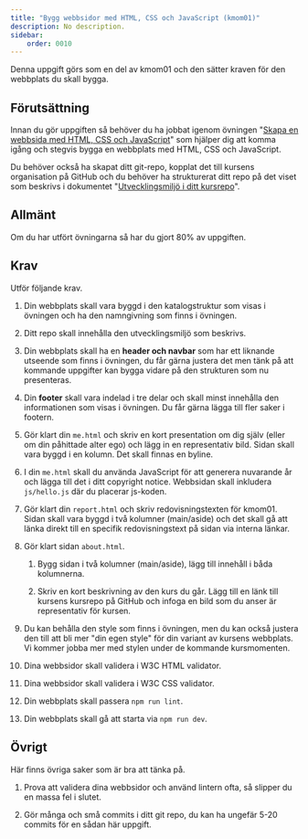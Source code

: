 ```yaml
---
title: "Bygg webbsidor med HTML, CSS och JavaScript (kmom01)" 
description: No description.
sidebar:
    order: 0010
---
```


Denna uppgift görs som en del av kmom01 och den sätter kraven för den webbplats du skall bygga.



## Förutsättning

Innan du gör uppgiften så behöver du ha jobbat igenom övningen "[Skapa en webbsida med HTML, CSS och JavaScript](./laromaterial/ovning/skapa-en-webbsida-med-html-css-och-javascript)" som hjälper dig att komma igång och stegvis bygga en webbplats med HTML, CSS och JavaScript.

Du behöver också ha skapat ditt git-repo, kopplat det till kursens organisation på GitHub och du behöver ha strukturerat ditt repo på det viset som beskrivs i dokumentet "[Utvecklingsmiljö i ditt kursrepo](./laromaterial/kursrepo-utvecklingsmiljo)".



## Allmänt

Om du har utfört övningarna så har du gjort 80% av uppgiften.



## Krav

Utför följande krav.

1. Din webbplats skall vara byggd i den katalogstruktur som visas i övningen och ha den namngivning som finns i övningen.

1. Ditt repo skall innehålla den utvecklingsmiljö som beskrivs.

1. Din webbplats skall ha en **header och navbar** som har ett liknande utseende som finns i övningen, du får gärna justera det men tänk på att kommande uppgifter kan bygga vidare på den strukturen som nu presenteras.

1. Din **footer** skall vara indelad i tre delar och skall minst innehålla den informationen som visas i övningen. Du får gärna lägga till fler saker i footern.

1. Gör klart din `me.html` och skriv en kort presentation om dig själv (eller om din påhittade alter ego) och lägg in en representativ bild. Sidan skall vara byggd i en kolumn. Det skall finnas en byline.

1. I din `me.html` skall du använda JavaScript för att generera nuvarande år och lägga till det i ditt copyright notice. Webbsidan skall inkludera `js/hello.js` där du placerar js-koden.

1. Gör klart din `report.html` och skriv redovisningstexten för kmom01. Sidan skall vara byggd i två kolumner (main/aside) och det skall gå att länka direkt till en specifik redovisningstext på sidan via interna länkar.

1. Gör klart sidan `about.html`.

    1. Bygg sidan i två kolumner (main/aside), lägg till innehåll i båda kolumnerna.
    
    1. Skriv en kort beskrivning av den kurs du går. Lägg till en länk till kursens kursrepo på GitHub och infoga en bild som du anser är representativ för kursen.

1. Du kan behålla den style som finns i övningen, men du kan också justera den till att bli mer "din egen style" för din variant av kursens webbplats. Vi kommer jobba mer med stylen under de kommande kursmomenten.

1. Dina webbsidor skall validera i W3C HTML validator.

1. Dina webbsidor skall validera i W3C CSS validator.

1. Din webbplats skall passera `npm run lint`.

1. Din webbplats skall gå att starta via `npm run dev`.



## Övrigt

Här finns övriga saker som är bra att tänka på.

1. Prova att validera dina webbsidor och använd lintern ofta, så slipper du en massa fel i slutet.

1. Gör många och små commits i ditt git repo, du kan ha ungefär 5-20 commits för en sådan här uppgift. 
